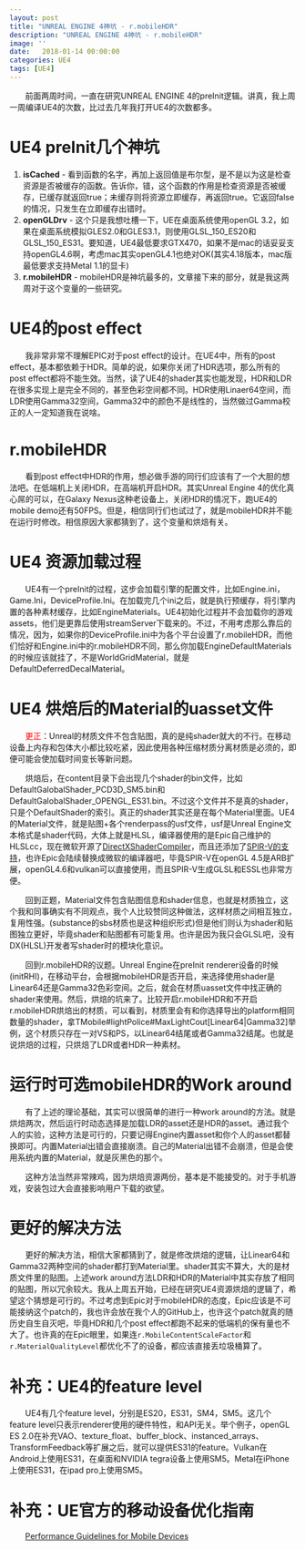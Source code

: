 ```yaml
---
layout: post
title: "UNREAL ENGINE 4神坑 - r.mobileHDR"
description: "UNREAL ENGINE 4神坑 - r.mobileHDR"
image: ''
date:   2018-01-14 00:00:00
categories: UE4
tags: [UE4]
---
```


&nbsp; &nbsp; &nbsp; &nbsp;前面两周时间，一直在研究UNREAL ENGINE 4的preInit逻辑。讲真，我上周一周编译UE4的次数，比过去几年我打开UE4的次数都多。

# UE4 preInit几个神坑

1. **isCached** - 看到函数的名字，再加上返回值是布尔型，是不是以为这是检查资源是否被缓存的函数。告诉你，错，这个函数的作用是检查资源是否被缓存，已缓存就返回true；未缓存则将资源立即缓存，再返回true。它返回false的情况，只发生在立即缓存出错时。
2. **openGLDrv** - 这个只是我想吐槽一下，UE在桌面系统使用openGL 3.2，如果在桌面系统模拟GLES2.0和GLES3.1，则使用GLSL\_150\_ES20和GLSL\_150\_ES31。要知道，UE4最低要求GTX470，如果不是mac的话妥妥支持openGL4.6啊，考虑mac其实openGL4.1也绝对OK(其实4.18版本，mac版最低要求支持Metal 1.1的显卡)
2. **r.mobileHDR** - mobileHDR是神坑最多的，文章接下来的部分，就是我这两周对于这个变量的一些研究。

# UE4的post effect

&nbsp; &nbsp; &nbsp; &nbsp;我非常非常不理解EPIC对于post effect的设计。在UE4中，所有的post effect，基本都依赖于HDR。简单的说，如果你关闭了HDR选项，那么所有的post effect都将不能生效。当然，读了UE4的shader其实也能发现，HDR和LDR在很多实现上是完全不同的，甚至色彩空间都不同。HDR使用Linaer64空间，而LDR使用Gamma32空间，Gamma32中的颜色不是线性的，当然做过Gamma校正的人一定知道我在说啥。

# r.mobileHDR

&nbsp; &nbsp; &nbsp; &nbsp;看到post effect中HDR的作用，想必做手游的同行们应该有了一个大胆的想法吧。在低端机上关闭HDR，在高端机开启HDR。其实Unreal Engine 4的优化真心屌的可以，在Galaxy Nexus这种老设备上，关闭HDR的情况下，跑UE4的mobile demo还有50FPS。但是，相信同行们也试过了，就是mobileHDR并不能在运行时修改。相信原因大家都猜到了，这个变量和烘焙有关。

# UE4 资源加载过程

&nbsp; &nbsp; &nbsp; &nbsp;UE4有一个preInit的过程，这步会加载引擎的配置文件，比如Engine.ini，Game.Ini，DeviceProfile.Ini。在加载完几个ini之后，就是执行预缓存，将引擎内置的各种素材缓存，比如EngineMaterials。UE4初始化过程并不会加载你的游戏assets，他们是更靠后使用streamServer下载来的。不过，不用考虑那么靠后的情况，因为，如果你的DeviceProfile.ini中为各个平台设置了r.mobileHDR，而他们恰好和Engine.ini中的r.mobileHDR不同，那么你加载EngineDefaultMaterials的时候应该就挂了，不是WorldGridMaterial，就是DefaultDeferredDecalMaterial。

# UE4 烘焙后的Material的uasset文件

&nbsp; &nbsp; &nbsp; &nbsp;<span style="color:red">更正</span>：Unreal的材质文件不包含贴图，真的是纯shader就大的不行。在移动设备上内存和包体大小都比较吃紧，因此使用各种压缩材质分离材质是必须的，即便可能会使加载时间变长等新问题。

&nbsp; &nbsp; &nbsp; &nbsp;烘焙后，在content目录下会出现几个shader的bin文件，比如DefaultGalobalShader\_PCD3D\_SM5.bin和DefaultGalobalShader\_OPENGL\_ES31.bin。不过这个文件并不是真的shader，只是个DefaultShader的索引。真正的shader其实还是在每个Material里面。UE4的Material文件，就是贴图+各个renderpass的usf文件，usf是Unreal Engine文本格式是shader代码，大体上就是HLSL，编译器使用的是Epic自己维护的HLSLcc，现在微软开源了[DirectXShaderCompiler](https://github.com/Microsoft/DirectXShaderCompiler)，而且还添加了[SPIR-V的支持](https://github.com/Microsoft/DirectXShaderCompiler/wiki/SPIR%E2%80%90V-CodeGen)，也许Epic会陆续替换成微软的编译器吧，毕竟SPIR-V在openGL 4.5是ARB扩展，openGL4.6和vulkan可以直接使用，而且SPIR-V生成GLSL和ESSL也非常方便。
 
&nbsp; &nbsp; &nbsp; &nbsp;回到正题，Material文件包含贴图信息和shader信息，也就是材质独立，这个我和同事确实有不同观点，我个人比较赞同这种做法，这样材质之间相互独立，复用性强。(substance的sbs材质也是这种组织形式)但是他们则认为shader和贴图独立更好，毕竟shader和贴图都有可能复用。也许是因为我只会GLSL吧，没有DX(HLSL)开发者写shader时的模块化意识。

&nbsp; &nbsp; &nbsp; &nbsp;回到r.mobileHDR的议题。Unreal Engine在preInit renderer设备的时候(initRHI)，在移动平台，会根据mobileHDR是否开启，来选择使用shader是Linear64还是Gamma32色彩空间。之后，就会在材质uasset文件中找正确的shader来使用。然后，烘焙的坑来了。比较开启r.mobileHDR和不开启r.mobileHDR烘焙出的材质，可以看到，材质里会有和你选择导出的platform相同数量的shader，拿TMobile#lightPolice#MaxLightCout[Linear64\|Gamma32]举例，这个材质只存在一对VS和PS，以Linear64结尾或者Gamma32结尾。也就是说烘焙的过程，只烘焙了LDR或者HDR一种素材。

# 运行时可选mobileHDR的Work around

&nbsp; &nbsp; &nbsp; &nbsp;有了上述的理论基础，其实可以很简单的进行一种work around的方法。就是烘焙两次，然后运行时动态选择是加载LDR的asset还是HDR的asset。通过我个人的实验，这种方法是可行的，只要记得Engine内置asset和你个人的asset都替换即可。内置Material出错会直接崩溃。自己的Material出错不会崩溃，但是会使用系统内置的Material，就是灰黑色的那个。

&nbsp; &nbsp; &nbsp; &nbsp;这种方法当然非常辣鸡，因为烘焙资源两份，基本是不能接受的。对于手机游戏，安装包过大会直接影响用户下载的欲望。

# 更好的解决方法

&nbsp; &nbsp; &nbsp; &nbsp;更好的解决方法，相信大家都猜到了，就是修改烘焙的逻辑，让Linear64和Gamma32两种空间的shader都打到Material里。shader其实不算大，大的是材质文件里的贴图。上述work around方法LDR和HDR的Material中其实存放了相同的贴图，所以冗余较大。我从上周五开始，已经在研究UE4资源烘焙的逻辑了，希望这个猜想是可行的。不过考虑到Epic对于mobileHDR的态度，Epic应该是不可能接纳这个patch的，我也许会放在我个人的GitHub上，也许这个patch就真的随历史自生自灭吧，毕竟HDR和几个post effect都跑不起来的低端机的保有量也不大了。也许真的在Epic眼里，如果连`r.MobileContentScaleFactor`和`r.MaterialQualityLevel`都优化不了的设备，都应该直接丢垃圾桶算了。

# 补充：UE4的feature level

&nbsp; &nbsp; &nbsp; &nbsp;UE4有几个feature level，分别是ES20，ES31，SM4，SM5。这几个feature level只表示renderer使用的硬件特性，和API无关。举个例子，openGL ES 2.0在补充VAO、texture_float、buffer_block、instanced_arrays、TransformFeedback等扩展之后，就可以提供ES31的feature。Vulkan在Android上使用ES31，在桌面和NVIDIA tegra设备上使用SM5。Metal在iPhone上使用ES31，在ipad pro上使用SM5。

# 补充：UE官方的移动设备优化指南

&nbsp; &nbsp; &nbsp; &nbsp;[Performance Guidelines for Mobile Devices](https://docs.unrealengine.com/latest/INT/Platforms/Mobile/Performance/)
